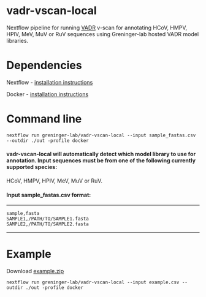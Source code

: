 # vadr-vscan-local
Nextflow pipeline for running [VADR](https://github.com/ncbi/vadr) v-scan for annotating HCoV, HMPV, HPIV, MeV, MuV or RuV sequences using Greninger-lab hosted VADR model libraries. 

# Dependencies
Nextflow - [installation instructions](https://www.nextflow.io/docs/latest/install.html)

Docker - [installation instructions](https://docs.docker.com/get-started/get-docker/)

# Command line
    nextflow run greninger-lab/vadr-vscan-local --input sample_fastas.csv --outdir ./out -profile docker

#### vadr-vscan-local will automatically detect which model library to use for annotation.  Input sequences must be from one of the following currently supported species:
HCoV, HMPV, HPIV, MeV, MuV or RuV.

#### Input sample_fastas.csv format:
---------
    sample,fasta
    SAMPLE1,/PATH/TO/SAMPLE1.fasta
    SAMPLE2,/PATH/TO/SAMPLE2.fasta
---------

# Example 
Download [example.zip](https://github.com/greninger-lab/vadr-vscan-local/raw/refs/heads/main/assets/example.zip)

    nextflow run greninger-lab/vadr-vscan-local --input example.csv --outdir ./out -profile docker





